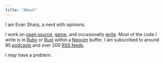 ```yaml
---
title: "About"
---
```

I am Evan Sharp, a nerd with opinions.

I work on [open source](https://github.com/packetmonkey), [game](https://dnd.wizards.com), and occasionally [write](/posts).
Most of the code I write is in [Ruby](http://www.ruby-lang.org) or [Rust](http://rust-lang.org) within a [Neovim](https://neovim.io) buffer.
I am subscribed to around 85 [podcasts](https://overcast.fm) and over 200 [RSS feeds](https://feedbin.com).

I _may_ have a problem.

